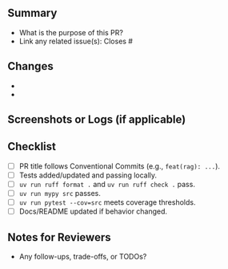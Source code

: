 ## Summary

- What is the purpose of this PR?
- Link any related issue(s): Closes #

## Changes

-
-

## Screenshots or Logs (if applicable)

## Checklist

- [ ] PR title follows Conventional Commits (e.g., `feat(rag): ...`).
- [ ] Tests added/updated and passing locally.
- [ ] `uv run ruff format .` and `uv run ruff check .` pass.
- [ ] `uv run mypy src` passes.
- [ ] `uv run pytest --cov=src` meets coverage thresholds.
- [ ] Docs/README updated if behavior changed.

## Notes for Reviewers

- Any follow-ups, trade-offs, or TODOs?

